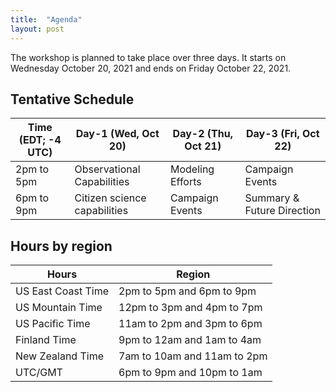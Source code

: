 ```yaml
---
title:  "Agenda"
layout: post
---
```


The workshop is planned to take place over three days. It starts on Wednesday October 20, 2021 and ends on Friday October 22, 2021.

## Tentative Schedule

| Time (EDT; -4 UTC) | Day-1 (Wed, Oct 20) | Day-2 (Thu, Oct 21) | Day-3 (Fri, Oct 22) |
|--------------------|--------------------|--------------------|--------------------|
| 2pm to 5pm         | Observational Capabilities   | Modeling Efforts |Campaign Events            |
| 6pm to 9pm         | Citizen science capabilities | Campaign Events  |Summary & Future Direction |

## Hours by region
| Hours                 | Region                      |
|-----------------------|-----------------------------|
| US East Coast Time    | 2pm to 5pm and 6pm to 9pm   |
| US Mountain Time      | 12pm to 3pm and 4pm to 7pm  |
| US Pacific Time       | 11am to 2pm and 3pm to 6pm  |
| Finland Time          | 9pm to 12am and 1am to 4am  |
| New Zealand Time      | 7am to 10am and 11am to 2pm |
| UTC/GMT               | 6pm to 9pm and  10pm to 1am |